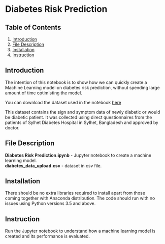 # Diabetes Risk Prediction
## Table of Contents
1. [Introduction](https://github.com/louisteo9/diabetes-risk-prediction#introduction)
2. [File Description](https://github.com/louisteo9/diabetes-risk-prediction#file-description)
3. [Installation](https://github.com/louisteo9/diabetes-risk-prediction#installation)
4. [Instruction](https://github.com/louisteo9/diabetes-risk-prediction#instruction)

## Introduction

The intention of this notebook is to show how we can quickly create a Machine Learning model on diabetes risk prediction, without spending large amount of time optimisting the model.

You can download the dataset used in the notebook [here](https://archive.ics.uci.edu/ml/datasets/Early+stage+diabetes+risk+prediction+dataset.#)

This dataset contains the sign and symptom data of newly diabetic or would be diabetic patient. It was collected using direct questionnaires from the patients of Sylhet Diabetes Hospital in Sylhet, Bangladesh and approved by doctor.

## File Description
**Diabetes Risk Prediction.ipynb** - Jupyter notebook to create a machine learning model.<br/>
**diabetes_data_upload.csv** - dataset in csv file.<br/>

## Installation
There should be no extra libraries required to install apart from those coming together with Anaconda distribution. The code should run with no issues using Python versions 3.5 and above.

## Instruction
Run the Jupyter notebook to understand how a machine learning model is created and its performance is evaluated.
